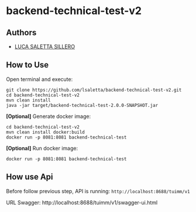 # backend-technical-test-v2

## Authors

- [LUCA SALETTA SILLERO](https://github.com/lsaletta)

## How to Use

Open terminal and execute:

```
git clone https://github.com/lsaletta/backend-technical-test-v2.git
cd backend-technical-test-v2
mvn clean install
java -jar target/backend-technical-test-2.0.0-SNAPSHOT.jar
```

**[Optional]** Generate docker image:

```
cd backend-technical-test-v2
mvn clean install docker:build 
docker run -p 8081:8081 backend-technical-test
```

**[Optional]** Run docker image:

```
docker run -p 8081:8081 backend-technical-test
```

## How use Api

Before follow previous step, API is running: 
`http://localhost:8688/tuimm/v1`

URL Swagger: http://localhost:8688/tuimm/v1/swagger-ui.html
